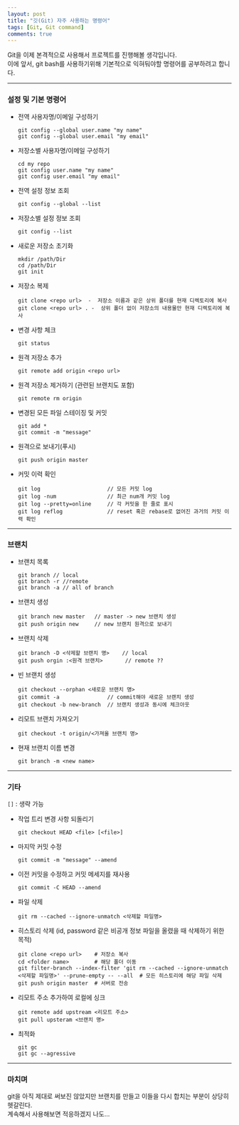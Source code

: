 ```yaml
---
layout: post
title: "깃(Git) 자주 사용하는 명령어"
tags: [Git, Git command]
comments: true
---
```


Git을 이제 본격적으로 사용해서 프로젝트를 진행해볼 생각입니다.   
이에 앞서, git bash를 사용하기위해 기본적으로 익혀둬야할 명령어를 공부하려고 합니다.

---
### **설정 및 기본 명령어** 

- 전역 사용자명/이메일 구성하기
    ```
    git config --global user.name "my name"
    git config --global user.email "my email"
    ```
    
- 저장소별 사용자명/이메일 구성하기
    ```
    cd my repo
    git config user.name "my name"
    git config user.email "my email"
    ```

- 전역 설정 정보 조회
    ```
    git config --global --list
    ```

- 저장소별 설정 정보 조회
    ```
    git config --list
    ```

- 새로운 저장소 초기화
    ```
    mkdir /path/Dir
    cd /path/Dir
    git init
    ```

- 저장소 복제
    ```
    git clone <repo url>  -  저장소 이름과 같은 상위 폴더를 현재 디렉토리에 복사
    git clone <repo url> . -  상위 폴더 없이 저장소의 내용물만 현재 디렉토리에 복사
    ```

- 변경 사항 체크   
    ```
    git status
    ```

- 원격 저장소 추가
    ```
    git remote add origin <repo url>
    ```

- 원격 저장소 제거하기 (관련된 브랜치도 포함)
    ```
    git remote rm origin
    ```

- 변경된 모든 파일 스테이징 및 커밋
    ```
    git add *
    git commit -m "message"
    ```

- 원격으로 보내기(푸시)
    ```
    git push origin master
    ```

- 커밋 이력 확인
    ```
    git log                     // 모든 커밋 log
    git log -num                // 최근 num개 커밋 log
    git log --pretty=online     // 각 커밋을 한 줄로 표시
    git log reflog              // reset 혹은 rebase로 없어진 과거의 커밋 이력 확인
    ```

---
### **브랜치**

- 브랜치 목록
    ```
    git branch // local
    git branch -r //remote
    git branch -a // all of branch
    ```

- 브랜치 생성
    ```
    git branch new master   // master -> new 브랜치 생성
    git push origin new     // new 브랜치 원격으로 보내기

- 브랜치 삭제
    ```
    git branch -D <삭제할 브랜치 명>    // local
    git push orgin :<원격 브랜치>       // remote ??

- 빈 브랜치 생성
    ```
    git checkout --orphan <새로운 브랜치 명>
    git commit -a               // commit해야 새로운 브랜치 생성
    git checkout -b new-branch  // 브랜치 생성과 동시에 체크아웃

- 리모트 브랜치 가져오기
    ```
    git checkout -t origin/<가져올 브랜치 명>
    ```

- 현재 브랜치 이름 변경
    ```
    git branch -m <new name>
    ```

---

### **기타**

`[]` : 생략 가능   

- 작업 트리 변경 사항 되돌리기
    ```
    git checkout HEAD <file> [<file>]
    ```

- 마지막 커밋 수정
    ```
    git commit -m "message" --amend
    ```

- 이전 커밋을 수정하고 커밋 메세지를 재사용
    ```
    git commit -C HEAD --amend
    ```

- 파일 삭제
    ```
    git rm --cached --ignore-unmatch <삭제할 파일명>
    ```

- 히스토리 삭제 (id, password 같은 비공개 정보 파일을 올렸을 때 삭제하기 위한 목적)
    ```
    git clone <repo url>    # 저장소 복사
    cd <folder name>        # 해당 폴더 이동
    git filter-branch --index-filter 'git rm --cached --ignore-unmatch <삭제할 파일명>' --prune-empty -- --all  # 모든 히스토리에 해당 파일 삭제
    git push origin master  # 서버로 전송
    ```

- 리모트 주소 추가하여 로컬에 싱크
    ```
    git remote add upstream <리모트 주소>
    git pull upsteram <브랜치 명>
    ```

- 최적화
    ```
    git gc
    git gc --agressive
    ```

---

### **마치며**

git을 아직 제대로 써보진 않았지만 브랜치를 만들고 이들을 다시 합치는 부분이 상당히 헷갈린다.   
계속해서 사용해보면 적응하겠지 나도...